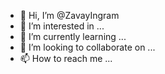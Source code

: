- 👋 Hi, I’m @ZavayIngram
- 👀 I’m interested in ...
- 🌱 I’m currently learning ...
- 💞️ I’m looking to collaborate on ...
- 📫 How to reach me ...

<!---
ZavayIngram/ZavayIngram is a ✨ special ✨ repository because its `README.md` (this file) appears on your GitHub profile.
You can click the Preview link to take a look at your changes.
--->
